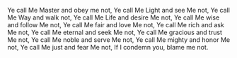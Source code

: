 Ye call Me Master and obey me not, 
Ye call Me Light and see Me not, 
Ye call Me Way and walk not, 
Ye call Me Life and desire Me not, 
Ye call Me wise and follow Me not, 
Ye call Me fair and love Me not, 
Ye call Me rich and ask Me not, 
Ye call Me eternal and seek Me not, 
Ye call Me gracious and trust Me not, 
Ye call Me noble and serve Me not, 
Ye call Me mighty and honor Me not, 
Ye call Me just and fear Me not, 
If I condemn you, blame me not.